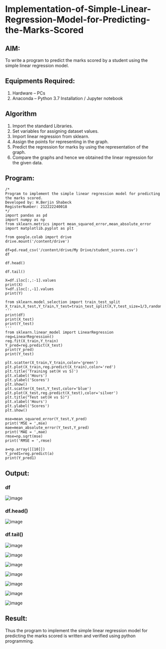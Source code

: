 # Implementation-of-Simple-Linear-Regression-Model-for-Predicting-the-Marks-Scored

## AIM:
To write a program to predict the marks scored by a student using the simple linear regression model.

## Equipments Required:
1. Hardware – PCs
2. Anaconda – Python 3.7 Installation / Jupyter notebook

## Algorithm
1. Import the standard Libraries.
2. Set variables for assigning dataset values.
3. Import linear regression from sklearn.
4. Assign the points for representing in the graph.
5. Predict the regression for marks by using the representation of the graph.
6. Compare the graphs and hence we obtained the linear regression for the given data.

## Program:
```
/*
Program to implement the simple linear regression model for predicting the marks scored.
Developed by: H.Berjin Shabeck
RegisterNumber: 212222240018
*/
import pandas as pd
import numpy as np
from sklearn.metrics import mean_squared_error,mean_absolute_error
import matplotlib.pyplot as plt

from google.colab import drive
drive.mount('/content/drive')

df=pd.read_csv('/content/drive/My Drive/student_scores.csv')
df

df.head()

df.tail()

X=df.iloc[:,:-1].values
print(X)
Y=df.iloc[:,-1].values
print(Y)

from sklearn.model_selection import train_test_split
X_train,X_test,Y_train,Y_test=train_test_split(X,Y,test_size=1/3,random_state=0)
'''
print(df)
print(X_test)
print(Y_test)
'''
from sklearn.linear_model import LinearRegression
reg=LinearRegression()
reg.fit(X_train,Y_train)
Y_pred=reg.predict(X_test)
print(Y_pred)
print(Y_test)

plt.scatter(X_train,Y_train,color='green')
plt.plot(X_train,reg.predict(X_train),color='red')
plt.title('Training set(H vs S)')
plt.xlabel('Hours')
plt.ylabel('Scores')
plt.show()
plt.scatter(X_test,Y_test,color='blue')
plt.plot(X_test,reg.predict(X_test),color='silver')
plt.title("Test set(H vs S)")
plt.xlabel('Hours')
plt.ylabel('Scores')
plt.show()

mse=mean_squared_error(Y_test,Y_pred)
print('MSE = ',mse)
mae=mean_absolute_error(Y_test,Y_pred)
print('MAE = ',mae)
rmse=np.sqrt(mse)
print('RMSE = ',rmse)

a=np.array([[10]])
Y_pred1=reg.predict(a)
print(Y_pred1)
```

## Output:
### df

![image](https://github.com/Pranav-AJ/Implementation-of-Simple-Linear-Regression-Model-for-Predicting-the-Marks-Scored/assets/118904526/305e2d11-a0d3-490e-96d0-6af34fac033d)

### df.head()

![image](https://github.com/Pranav-AJ/Implementation-of-Simple-Linear-Regression-Model-for-Predicting-the-Marks-Scored/assets/118904526/05f6ebe1-5a1c-4c61-a37b-c7af5cbf2306)

### df.tail()

![image](https://github.com/Pranav-AJ/Implementation-of-Simple-Linear-Regression-Model-for-Predicting-the-Marks-Scored/assets/118904526/fd2ab00c-4655-4a33-af6b-de7ea7299772)

![image](https://github.com/Pranav-AJ/Implementation-of-Simple-Linear-Regression-Model-for-Predicting-the-Marks-Scored/assets/118904526/2414450a-6635-4942-a929-e6122b504519)

![image](https://github.com/Pranav-AJ/Implementation-of-Simple-Linear-Regression-Model-for-Predicting-the-Marks-Scored/assets/118904526/100a1852-71ce-4954-b6c5-341711537732)

![image](https://github.com/Pranav-AJ/Implementation-of-Simple-Linear-Regression-Model-for-Predicting-the-Marks-Scored/assets/118904526/1fca3c7e-1481-43c0-99cc-8948af9b7a83)

![image](https://github.com/Pranav-AJ/Implementation-of-Simple-Linear-Regression-Model-for-Predicting-the-Marks-Scored/assets/118904526/5d163a49-52c3-4733-a29d-d47bba73be78)

![image](https://github.com/Pranav-AJ/Implementation-of-Simple-Linear-Regression-Model-for-Predicting-the-Marks-Scored/assets/118904526/e8150677-8181-4d38-a1da-9ed9964e368d)

![image](https://github.com/Pranav-AJ/Implementation-of-Simple-Linear-Regression-Model-for-Predicting-the-Marks-Scored/assets/118904526/49eb51c8-e1d8-4c4c-827c-300c3a2646ac)


## Result:
Thus the program to implement the simple linear regression model for predicting the marks scored is written and verified using python programming.
